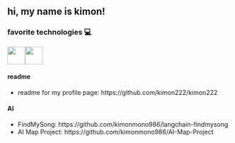 ## hi, my name is kimon!

### favorite technologies 💻 

<div style="display: flex; flex-wrap: wrap;">
  <img src="https://cdn.jsdelivr.net/gh/devicons/devicon/icons/python/python-original.svg" width="40" height="40" />
  <img src="https://cdn.jsdelivr.net/gh/devicons/devicon/icons/mysql/mysql-original.svg" width="40" height="40" />
</div>

#### readme
<ul>
  <li>readme for my profile page: https://github.com/kimon222/kimon222</li>
</ul>

#### AI 
<ul>
  <li>FindMySong: https://github.com/kimonmono986/langchain-findmysong</li>
  <li>AI Map Project: https://github.com/kimonmono986/AI-Map-Project</li>
</ul>

<!--
**kimonmono986/kimonmono986** is a ✨ _special_ ✨ repository because its `README.md` (this file) appears on your GitHub profile.

Here are some ideas to get you started:

- 🔭 I’m currently working on ...
- 🌱 I’m currently learning ...
- 👯 I’m looking to collaborate on ...
- 🤔 I’m looking for help with ...
- 💬 Ask me about ...
- 📫 How to reach me: ...
- 😄 Pronouns: ...
- ⚡ Fun fact: ...
-->
